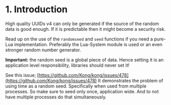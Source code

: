 # 1. Introduction

High quality UUIDs v4 can only be generated if the source of the random data is good enough.
If it is predictable then it might become a security risk.

Read up on the use of the `randomseed` and `seed` functions if you need a pure-Lua
implementation. Preferably the Lua-System module is used or an even stronger random
number generator.

**Important:** the random seed is a global piece of data. Hence setting it is
an application level responsibility, libraries should never set it!

See this issue; [https://github.com/Kong/kong/issues/478](https://github.com/Kong/kong/issues/478)
It demonstrates the problem of using time as a random seed. Specifically when used from multiple processes.
So make sure to seed only once, application wide. And to not have multiple processes do that
simultaneously.

